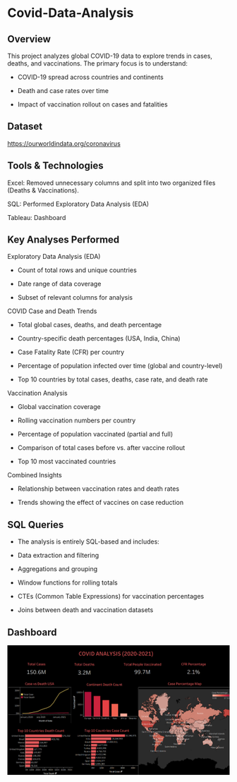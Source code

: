 # Covid-Data-Analysis

## Overview

This project analyzes global COVID-19 data to explore trends in cases, deaths, and vaccinations. The primary focus is to understand:

* COVID-19 spread across countries and continents

* Death and case rates over time

* Impact of vaccination rollout on cases and fatalities

## Dataset

https://ourworldindata.org/coronavirus

## Tools & Technologies

Excel: Removed unnecessary columns and split into two organized files (Deaths & Vaccinations).

SQL: Performed Exploratory Data Analysis (EDA)

Tableau: Dashboard


## Key Analyses Performed

Exploratory Data Analysis (EDA)

* Count of total rows and unique countries

* Date range of data coverage

* Subset of relevant columns for analysis

COVID Case and Death Trends

* Total global cases, deaths, and death percentage

* Country-specific death percentages (USA, India, China)

* Case Fatality Rate (CFR) per country

* Percentage of population infected over time (global and country-level)

* Top 10 countries by total cases, deaths, case rate, and death rate

Vaccination Analysis

* Global vaccination coverage

* Rolling vaccination numbers per country

* Percentage of population vaccinated (partial and full)

* Comparison of total cases before vs. after vaccine rollout

* Top 10 most vaccinated countries

Combined Insights

* Relationship between vaccination rates and death rates

* Trends showing the effect of vaccines on case reduction
  

## SQL Queries

* The analysis is entirely SQL-based and includes:

* Data extraction and filtering

* Aggregations and grouping

* Window functions for rolling totals

* CTEs (Common Table Expressions) for vaccination percentages

* Joins between death and vaccination datasets

## Dashboard
![image](https://github.com/ajoalenjeen/Covid-Data-Analysis/blob/4c8008707ce2e6a98226557d057a770e572d6d57/Covid%20Dashboard.png)


